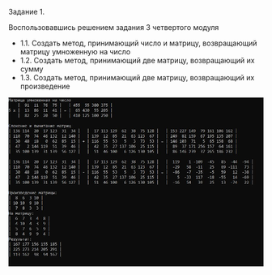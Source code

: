 Задание 1.

Воспользовавшись решением задания 3 четвертого модуля
- 1.1. Создать метод, принимающий число и матрицу, возвращающий матрицу умноженную на число
- 1.2. Создать метод, принимающий две матрицу, возвращающий их сумму
- 1.3. Создать метод, принимающий две матрицу, возвращающий их произведение


![Image alt](https://github.com/sergey-crusher/Skillbox_CSharp/blob/master/5.%20SeparatingLogic-UsingMethods/SeparatingLogic-UsingMethods/1/result.JPG) 
